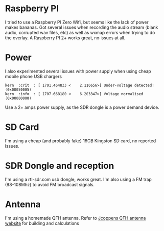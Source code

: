 # Raspberry PI
I tried to use a Raspberry PI Zero Wifi, but seems like the lack of power makes bananas. Got several issues when recording the audio stream (blank audio, corrupted wav files, etc) as well as wxmap errors when trying to do the overlay. A Raspberry PI 2+ works great, no issues at all.

# Power
I also experimented several issues with power supply when using cheap mobile phone USB chargers
```
kern  :crit  : [ 1701.464833 <    2.116656>] Under-voltage detected! (0x00050005)
kern  :info  : [ 1707.668180 <    6.203347>] Voltage normalised (0x00000000)
```
Use a 2+ amps power supply, as the SDR dongle is a power demand device.

# SD Card
I'm using a cheap (and probably fake) 16GB Kingston SD card, no reported issues.

# SDR Dongle and reception
I'm using a rtl-sdr.com usb dongle, works great. I'm also using a FM trap (88-108Mhz) to avoid FM broadcast signals.

# Antenna
I'm using a homemade QFH antenna. Refer to [Jcoppens QFH antenna website](http://jcoppens.com/ant/qfh/index.en.php) for building and calculations

